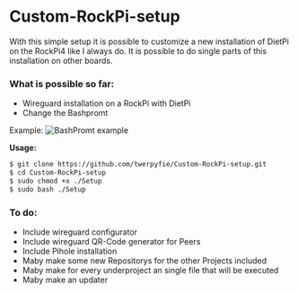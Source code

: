 # Custom-RockPi-setup


With this simple setup it is possible to customize a new installation of DietPi on the RockPi4 like I always do. It is possible to do single parts of this installation on other boards. 

### What is possible so far:

- Wireguard installation on a RockPi with DietPi
- Change the Bashpromt





Example:
![BashPromt example](https://raw.githubusercontent.com/twerpyfie/Custom-RockPi-setup/master/files/Bashpromt.PNG?raw=true "BashPromt")



**Usage:**

```bash
$ git clone https://github.com/twerpyfie/Custom-RockPi-setup.git
$ cd Custom-RockPi-setup
$ sudo chmod +x ./Setup
$ sudo bash ./Setup
```

### To do:

- Include wireguard configurator
- Include wireguard QR-Code generator for Peers
- Include Pihole installation
- Maby make some new Repositorys for the other Projects included
- Maby make for every underproject an single file that will be executed
- Maby make an updater
